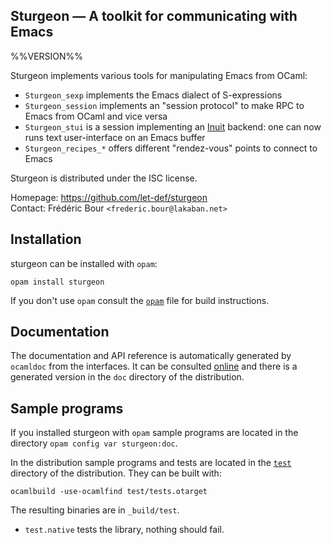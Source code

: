 Sturgeon — A toolkit for communicating with Emacs
-------------------------------------------------------------------------------
%%VERSION%%

Sturgeon implements various tools for manipulating Emacs from OCaml:
- `Sturgeon_sexp` implements the Emacs dialect of S-expressions
- `Sturgeon_session` implements an "session protocol" to make RPC to Emacs from OCaml and vice versa
- `Sturgeon_stui` is a session implementing an [Inuit](https://github.com/let-def/inuit) backend: one can now runs text user-interface on an Emacs buffer
- `Sturgeon_recipes_*` offers different "rendez-vous" points to connect to Emacs

Sturgeon is distributed under the ISC license.

Homepage: https://github.com/let-def/sturgeon  
Contact: Frédéric Bour `<frederic.bour@lakaban.net>`

## Installation

sturgeon can be installed with `opam`:

    opam install sturgeon

If you don't use `opam` consult the [`opam`](opam) file for build
instructions.

## Documentation

The documentation and API reference is automatically generated by
`ocamldoc` from the interfaces. It can be consulted [online][doc]
and there is a generated version in the `doc` directory of the
distribution.

[doc]: https://let-def.github.io/sturgeon/doc

## Sample programs

If you installed sturgeon with `opam` sample programs are located in
the directory `opam config var sturgeon:doc`.

In the distribution sample programs and tests are located in the
[`test`](test) directory of the distribution. They can be built with:

    ocamlbuild -use-ocamlfind test/tests.otarget

The resulting binaries are in `_build/test`.

- `test.native` tests the library, nothing should fail.
